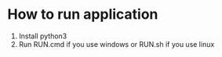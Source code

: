 # How to run application
1. Install python3
1. Run RUN.cmd if you use windows or RUN.sh if you use linux
